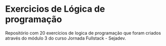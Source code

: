 # Exercicios de Lógica de programação

Repositório com 20 exercícios de logica de programação que foram criados através do módulo 3 do curso Jornada Fullstack - Sejadev.